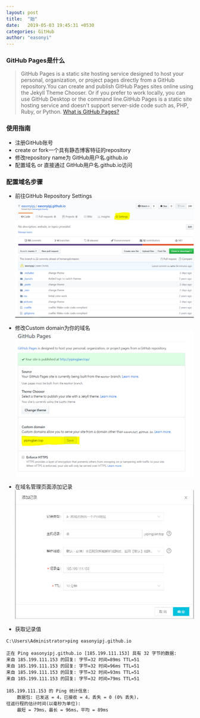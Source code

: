 ```yaml
---
layout: post
title:  "始"
date:   2019-05-03 19:45:31 +0530
categories: GitHub
author: "easonyi"
---
```

### GitHub Pages是什么
> GitHub Pages is a static site hosting service designed to host your personal, organization, or project pages directly from a GitHub repository.You can create and publish GitHub Pages sites online using the Jekyll Theme Chooser. Or if you prefer to work locally, you can use GitHub Desktop or the command line.GitHub Pages is a static site hosting service and doesn't support server-side code such as, PHP, Ruby, or Python. [What is GitHub Pages?](https://help.github.com/en/articles/what-is-github-pages)

### 使用指南
* 注册GitHub账号
* create or fork一个具有静态博客特征的repository
* 修改repository name为 GitHub用户名.github.io
* 配置域名 or 直接通过 GitHub用户名.github.io访问

### 配置域名步骤
* 前往GitHub Repository Settings
![settings](pictures\settings.PNG)

* 修改Custom domain为你的域名
![domain](pictures\domain.PNG)

* 在域名管理页面添加记录
![记录](pictures\记录.PNG)

* 获取记录值

```shell
C:\Users\Administrator>ping easonyipj.github.io

正在 Ping easonyipj.github.io [185.199.111.153] 具有 32 字节的数据:
来自 185.199.111.153 的回复: 字节=32 时间=89ms TTL=51
来自 185.199.111.153 的回复: 字节=32 时间=96ms TTL=51
来自 185.199.111.153 的回复: 字节=32 时间=93ms TTL=51
来自 185.199.111.153 的回复: 字节=32 时间=79ms TTL=51

185.199.111.153 的 Ping 统计信息:
    数据包: 已发送 = 4，已接收 = 4，丢失 = 0 (0% 丢失)，
往返行程的估计时间(以毫秒为单位):
    最短 = 79ms，最长 = 96ms，平均 = 89ms
```


